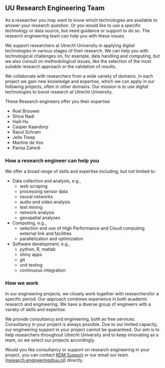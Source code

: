 ## UU Research Engineering Team 

As a researcher you may want to know which technologies are available to answer your research question. Or you would like to use a specific technology or data source, but need guidance or support to do so. The research engineering team can help you with these issues.

We support researchers at Utrecht University in applying digital technologies in various stages of their research. We can help you with technological challenges on, for example, data handling and computing, but we also consult on methodological issues, like the selection of the most suitable research approach or the validation of results.

We collaborate with researchers from a wide variety of domains. In each project we gain new knowledge and expertise, which we can apply in our following projects, often in other domains. Our mission is to use digital technologies to boost research at Utrecht University.

These Research engineers offer you their expertise

- Roel Brouwer
- Shiva Nadi
- Haili Hu
- Casper Kaandorp
- Raoul Schram
- Jelle Treep
- Martine de Vos
- Parisa Zahedi

### How a research engineer can help you

We offer a broad range of skills and expertise including, but not limited to:

- Data collection and analysis, e.g.,
  - web scraping
  - processing sensor data
  - neural networks
  - audio and video analysis
  - text mining
  - network analysis
  - geospatial analyses
- Computing, e.g.,
  - selection and use of High Performance and Cloud computing external link and facilities
  - parallelization and optimization
- Software development, e.g.,
  - python, R, matlab
  - shiny apps
  - git
  - unit testing
  - continuous integration

### How we work

In our engineering projects, we closely work together with researchersfor a specific period. Our approach combines experience in both academic research and engineering. We have a diverse group of engineers with a variety of skills and expertise.

We provide consultancy and engineering, both as free services. Consultancy in your project is always possible. Due to our limited capacity, our engineering support in your project cannot be guaranteed. Our aim is to help researchers throughout Utrecht University and to keep innovating as a team, so we select our projects accordingly.

Would you like consultancy or support on research engineering in your project, you can contact [RDM Support](https://www.uu.nl/en/research/research-data-management/contact-us) or our email our team (research.engineering@uu.nl) directly.
